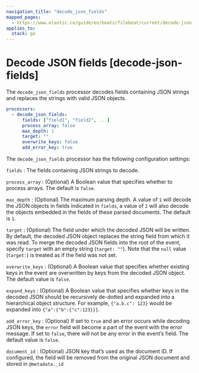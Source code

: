 ```yaml
---
navigation_title: "decode_json_fields"
mapped_pages:
  - https://www.elastic.co/guide/en/beats/filebeat/current/decode-json-fields.html
applies_to:
  stack: ga
---
```


# Decode JSON fields [decode-json-fields]


The `decode_json_fields` processor decodes fields containing JSON strings and replaces the strings with valid JSON objects.

```yaml
processors:
  - decode_json_fields:
      fields: ["field1", "field2", ...]
      process_array: false
      max_depth: 1
      target: ""
      overwrite_keys: false
      add_error_key: true
```

The `decode_json_fields` processor has the following configuration settings:

`fields`
:   The fields containing JSON strings to decode.

`process_array`
:   (Optional) A Boolean value that specifies whether to process arrays. The default is `false`.

`max_depth`
:   (Optional) The maximum parsing depth. A value of `1`  will decode the JSON objects in fields indicated in `fields`, a value of `2` will also decode the objects embedded in the fields of these parsed documents. The default is `1`.

`target`
:   (Optional) The field under which the decoded JSON will be written. By default, the decoded JSON object replaces the string field from which it was read. To merge the decoded JSON fields into the root of the event, specify `target` with an empty string (`target: ""`). Note that the `null` value (`target:`) is treated as if the field was not set.

`overwrite_keys`
:   (Optional) A Boolean value that specifies whether existing keys in the event are overwritten by keys from the decoded JSON object. The default value is `false`.

`expand_keys`
:   (Optional) A Boolean value that specifies whether keys in the decoded JSON should be recursively de-dotted and expanded into a hierarchical object structure. For example, `{"a.b.c": 123}` would be expanded into `{"a":{"b":{"c":123}}}`.

`add_error_key`
:   (Optional) If set to `true` and an error occurs while decoding JSON keys, the `error` field will become a part of the event with the error message. If set to `false`, there will not be any error in the event’s field. The default value is `false`.

`document_id`
:   (Optional) JSON key that’s used as the document ID. If configured, the field will be removed from the original JSON document and stored in `@metadata._id`

